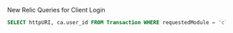 New Relic Queries for Client Login

``` sql
SELECT httpURI, ca.user_id FROM Transaction WHERE requestedModule = 'clients-new' AND requestedAction = 'login_user'

```
